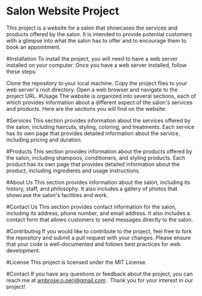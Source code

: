 # Salon Website Project
This project is a website for a salon that showcases the services and products offered by the salon. It is intended to provide potential customers with a glimpse into what the salon has to offer and to encourage them to book an appointment.

#Installation
To install the project, you will need to have a web server installed on your computer. Once you have a web server installed, follow these steps:

Clone the repository to your local machine.
Copy the project files to your web server's root directory.
Open a web browser and navigate to the project URL.
#Usage
The website is organized into several sections, each of which provides information about a different aspect of the salon's services and products. Here are the sections you will find on the website:

#Services
This section provides information about the services offered by the salon, including haircuts, styling, coloring, and treatments. Each service has its own page that provides detailed information about the service, including pricing and duration.

#Products
This section provides information about the products offered by the salon, including shampoos, conditioners, and styling products. Each product has its own page that provides detailed information about the product, including ingredients and usage instructions.

#About Us
This section provides information about the salon, including its history, staff, and philosophy. It also includes a gallery of photos that showcase the salon's facilities and work.

#Contact Us
This section provides contact information for the salon, including its address, phone number, and email address. It also includes a contact form that allows customers to send messages directly to the salon.

#Contributing
If you would like to contribute to the project, feel free to fork the repository and submit a pull request with your changes. Please ensure that your code is well-documented and follows best practices for web development.

#License
This project is licensed under the MIT License.

#Contact
If you have any questions or feedback about the project, you can reach me at ambrose.o.oeri@gmail.com . Thank you for your interest in our project!
